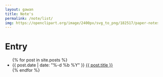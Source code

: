 ```yaml
---
layout: gawan
title: Note's
permalink: /note/list/
img: https://openclipart.org/image/2400px/svg_to_png/182517/paper-notes.png
---
```


<div class="home w3-animate-zoom">

  <h1 class="page-heading w3-text-indigo w3-animate-top">Entry <a class="w3-right-align rss-subscribe" href="{{ "/feed.xml" | prepend: site.baseurl }}" title="subscribe via RSS"><i class="fa fa-rss w3-text-orange w3-right-align w3-animate-fading" aria-hidden="true"></i></a></h1>

  <ul class="post-list w3-ul">
    {% for post in site.posts %}
      <li>
        <span class="fa fa-angle-right w3-text-grey"> {{ post.date | date: "%-d %b %Y" }} <i class="w3-text-red fa fa-angle-double-right" aria-hidden="true"></i> <a class="post-link w3-text-blue" href="{{ post.url | prepend: site.baseurl }}">{{ post.title }}</a></span>
      </li>
    {% endfor %}
  </ul>

 

</div>
